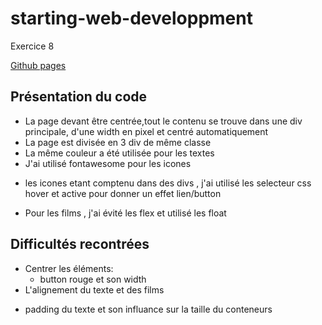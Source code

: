 # starting-web-developpment
Exercice 8


[Github pages](https://github.com/GjeloshajAntoine/starting-web-developpment)


## Présentation du code
* La page devant être centrée,tout le contenu se trouve dans une div principale, d'une width en pixel et centré automatiquement
* La page est divisée en 3 div de même classe
* La même couleur a été utilisée pour les textes
* J'ai utilisé fontawesome pour les icones
 - les icones etant comptenu dans des divs , j'ai utilisé les selecteur css hover et active pour donner un effet lien/button
* Pour les films , j'ai évité les flex et utilisé les float

## Difficultés recontrées
* Centrer les éléments:
  - button rouge et son width
* L'alignement du texte et des films
 - padding du texte et son influance sur la taille du conteneurs
